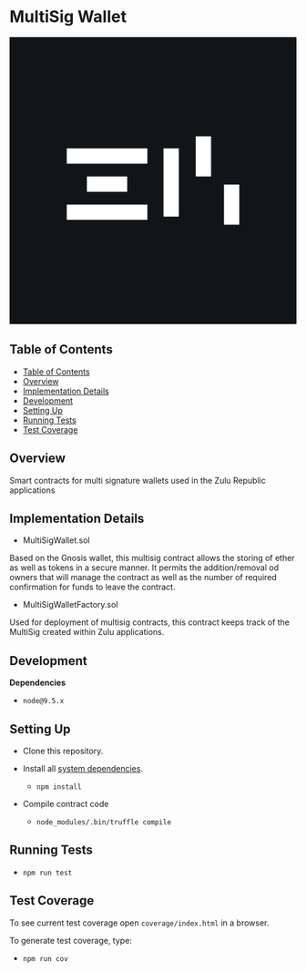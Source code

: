 # MultiSig Wallet

![Zulu Republic](zulu-icon.png)

## Table of Contents

-   [Table of Contents](#table-of-contents)
-   [Overview](#overview)
-   [Implementation Details](#implementation-details)
-   [Development](#development)
-   [Setting Up](#setting-up)
-   [Running Tests](#running-tests)
-   [Test Coverage](#test-coverage)

## Overview

Smart contracts for multi signature wallets used in the Zulu Republic applications

## Implementation Details

-   MultiSigWallet.sol

Based on the Gnosis wallet, this multisig contract allows the storing of ether as well as tokens in a secure manner. It permits the addition/removal od owners that will manage the contract as well as the number of required confirmation for funds to leave the contract.

-   MultiSigWalletFactory.sol

Used for deployment of multisig contracts, this contract keeps track of the MultiSig created within Zulu applications.

## Development

**Dependencies**

-   `node@9.5.x`

## Setting Up

-   Clone this repository.

-   Install all [system dependencies](#development).

    -   `npm install`

-   Compile contract code

    -   `node_modules/.bin/truffle compile`

## Running Tests

-   `npm run test`

## Test Coverage

To see current test coverage open `coverage/index.html` in a browser.

To generate test coverage, type:

-   `npm run cov`

